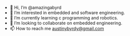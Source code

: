 - 👋 Hi, I’m @amazingabyrd
- 👀 I’m interested in embedded and software engineering.
- 🌱 I’m currently learning c programming and robotics.
- 💞️ I’m looking to collaborate on embedded engineering.
- 📫 How to reach me austinybyrdy@gmail.com

<!---
amazingabyrd/amazingabyrd is a ✨ special ✨ repository because its `README.md` (this file) appears on your GitHub profile.
You can click the Preview link to take a look at your changes.
--->
